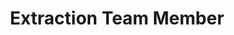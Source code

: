 ---
layout: member
weight: 1
name: Harbir Bajwa
project: Green Joule 
subweight: 10
title: Extraction Team Member
img: /assets/images/members/Harbir.JPG
email: harbirbajwa@hotmial.com
biography: >
  Harbir Bajwa is a second year Science Student who is doing a combined major in Chemistry and Biochemistry. As an extraction team member, he hopes to learn and apply new techniques for the extraction of bioethanol and biodiesel.
linkedin: https://www.linkedin.com/in/harbir-bajwa-9784b9173/
---